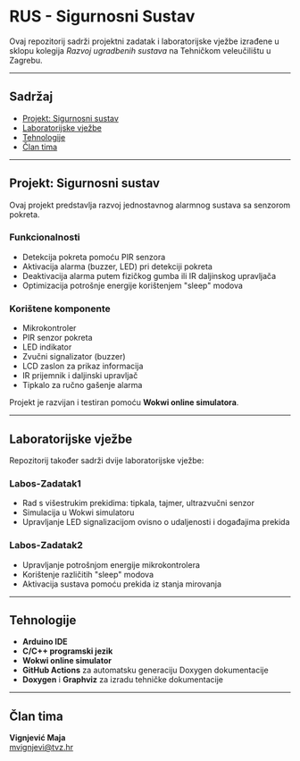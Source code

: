 # RUS - Sigurnosni Sustav

Ovaj repozitorij sadrži projektni zadatak i laboratorijske vježbe izrađene u sklopu kolegija _Razvoj ugradbenih sustava_ na Tehničkom veleučilištu u Zagrebu.

---

## Sadržaj

- [Projekt: Sigurnosni sustav](#projekt-sigurnosni-sustav)
- [Laboratorijske vježbe](#laboratorijske-vježbe)
- [Tehnologije](#tehnologije)
- [Član tima](#član-tima)

---

## Projekt: Sigurnosni sustav

Ovaj projekt predstavlja razvoj jednostavnog alarmnog sustava sa senzorom pokreta.

### Funkcionalnosti

- Detekcija pokreta pomoću PIR senzora
- Aktivacija alarma (buzzer, LED) pri detekciji pokreta
- Deaktivacija alarma putem fizičkog gumba ili IR daljinskog upravljača
- Optimizacija potrošnje energije korištenjem "sleep" modova

### Korištene komponente

- Mikrokontroler
- PIR senzor pokreta
- LED indikator
- Zvučni signalizator (buzzer)
- LCD zaslon za prikaz informacija
- IR prijemnik i daljinski upravljač
- Tipkalo za ručno gašenje alarma

Projekt je razvijan i testiran pomoću **Wokwi online simulatora**.

---

## Laboratorijske vježbe

Repozitorij također sadrži dvije laboratorijske vježbe:

### Labos-Zadatak1

- Rad s višestrukim prekidima: tipkala, tajmer, ultrazvučni senzor
- Simulacija u Wokwi simulatoru
- Upravljanje LED signalizacijom ovisno o udaljenosti i događajima prekida

### Labos-Zadatak2

- Upravljanje potrošnjom energije mikrokontrolera
- Korištenje različitih "sleep" modova
- Aktivacija sustava pomoću prekida iz stanja mirovanja

---

## Tehnologije

- **Arduino IDE**
- **C/C++ programski jezik**
- **Wokwi online simulator**
- **GitHub Actions** za automatsku generaciju Doxygen dokumentacije
- **Doxygen** i **Graphviz** za izradu tehničke dokumentacije

---

## Član tima

**Vignjević Maja**  
mvignjevi@tvz.hr
